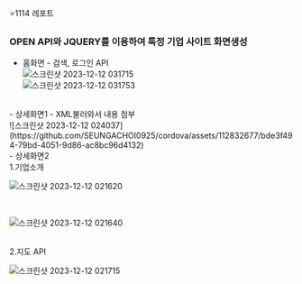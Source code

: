 ⭐1114 레포트

### OPEN API와 JQUERY를 이용하여 특정 기업 사이트 화면생성

- 홈화면 - 검색, 로그인 API<BR>
![스크린샷 2023-12-12 031715](https://github.com/SEUNGACHOI0925/cordova/assets/112832677/5506a666-f058-444e-985f-bbae4b9c77f4)<BR>
![스크린샷 2023-12-12 031753](https://github.com/SEUNGACHOI0925/cordova/assets/112832677/a635b0bc-1954-43a4-8f99-f3392d364a14)<BR>
 <BR>
- 상세화면1 - XML불러와서 내용 첨부<BR>
![스크린샷 2023-12-12 024037](https://github.com/SEUNGACHOI0925/cordova/assets/112832677/bde3f494-79bd-4051-9d86-ac8bc96d4132)


<BR>
- 상세화면2<BR>
1.기업소개 <BR>

![스크린샷 2023-12-12 021620](https://github.com/SEUNGACHOI0925/cordova/assets/112832677/849d346b-947e-4c20-b445-d2bccf8e3156)

<BR>

![스크린샷 2023-12-12 021640](https://github.com/SEUNGACHOI0925/cordova/assets/112832677/0d056fc4-056b-4a92-b26e-1e09690a207f)

<BR>
2.지도 API <BR>

![스크린샷 2023-12-12 021715](https://github.com/SEUNGACHOI0925/cordova/assets/112832677/fbca78ad-a13e-422c-8215-d41d170959fb)

<BR>
